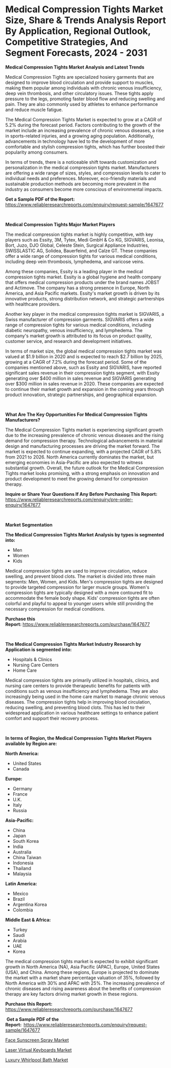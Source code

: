 <p><h1>Medical Compression Tights Market Size, Share & Trends Analysis Report By Application, Regional Outlook, Competitive Strategies, And Segment Forecasts, 2024 - 2031</h1></p><p><strong>Medical Compression Tights Market Analysis and Latest Trends</strong></p>
<p><p>Medical Compression Tights are specialized hosiery garments that are designed to improve blood circulation and provide support to muscles, making them popular among individuals with chronic venous insufficiency, deep vein thrombosis, and other circulatory issues. These tights apply pressure to the legs, promoting faster blood flow and reducing swelling and pain. They are also commonly used by athletes to enhance performance and reduce muscle fatigue.</p><p>The Medical Compression Tights Market is expected to grow at a CAGR of 5.2% during the forecast period. Factors contributing to the growth of the market include an increasing prevalence of chronic venous diseases, a rise in sports-related injuries, and a growing aging population. Additionally, advancements in technology have led to the development of more comfortable and stylish compression tights, which has further boosted their popularity among consumers.</p><p>In terms of trends, there is a noticeable shift towards customization and personalization in the medical compression tights market. Manufacturers are offering a wide range of sizes, styles, and compression levels to cater to individual needs and preferences. Moreover, eco-friendly materials and sustainable production methods are becoming more prevalent in the industry as consumers become more conscious of environmental impacts.</p></p>
<p><strong>Get a Sample PDF of the Report:&nbsp;</strong> <a href="https://www.reliableresearchreports.com/enquiry/request-sample/1647677">https://www.reliableresearchreports.com/enquiry/request-sample/1647677</a></p>
<p>&nbsp;</p>
<p><strong>Medical Compression Tights Major Market Players</strong></p>
<p><p>The medical compression tights market is highly competitive, with key players such as Essity, 3M, Tytex, Medi GmbH & Co KG, SIGVARIS, Leonisa, Bort, Juzo, DJO Global, Celeste Stein, Surgical Appliance Industries, SWISSLASTIC AG, Solidea, Bauerfeind, and Calze GT. These companies offer a wide range of compression tights for various medical conditions, including deep vein thrombosis, lymphedema, and varicose veins.</p><p>Among these companies, Essity is a leading player in the medical compression tights market. Essity is a global hygiene and health company that offers medical compression products under the brand names JOBST and Actimove. The company has a strong presence in Europe, North America, and Asia Pacific markets. Essity's market growth is driven by its innovative products, strong distribution network, and strategic partnerships with healthcare providers.</p><p>Another key player in the medical compression tights market is SIGVARIS, a Swiss manufacturer of compression garments. SIGVARIS offers a wide range of compression tights for various medical conditions, including diabetic neuropathy, venous insufficiency, and lymphedema. The company's market growth is attributed to its focus on product quality, customer service, and research and development initiatives.</p><p>In terms of market size, the global medical compression tights market was valued at $1.9 billion in 2020 and is expected to reach $2.7 billion by 2025, growing at a CAGR of 7.2% during the forecast period. Some of the companies mentioned above, such as Essity and SIGVARIS, have reported significant sales revenue in their compression tights segment, with Essity generating over $400 million in sales revenue and SIGVARIS generating over $300 million in sales revenue in 2020. These companies are expected to continue their market growth and expansion in the coming years through product innovation, strategic partnerships, and geographical expansion.</p></p>
<p>&nbsp;</p>
<p><strong>What Are The Key Opportunities For Medical Compression Tights Manufacturers?</strong></p>
<p><p>The Medical Compression Tights market is experiencing significant growth due to the increasing prevalence of chronic venous diseases and the rising demand for compression therapy. Technological advancements in material design and manufacturing processes are driving the market forward. The market is expected to continue expanding, with a projected CAGR of 5.8% from 2021 to 2026. North America currently dominates the market, but emerging economies in Asia-Pacific are also expected to witness substantial growth. Overall, the future outlook for the Medical Compression Tights market looks promising, with a strong emphasis on innovation and product development to meet the growing demand for compression therapy.</p></p>
<p><strong>Inquire or Share Your Questions If Any Before Purchasing This Report:</strong> <a href="https://www.reliableresearchreports.com/enquiry/pre-order-enquiry/1647677">https://www.reliableresearchreports.com/enquiry/pre-order-enquiry/1647677</a></p>
<p>&nbsp;</p>
<p><strong>Market Segmentation</strong></p>
<p><strong>The Medical Compression Tights Market Analysis by types is segmented into:</strong></p>
<p><ul><li>Men</li><li>Women</li><li>Kids</li></ul></p>
<p><p>Medical compression tights are used to improve circulation, reduce swelling, and prevent blood clots. The market is divided into three main segments: Men, Women, and Kids. Men's compression tights are designed to provide targeted compression for larger muscle groups. Women's compression tights are typically designed with a more contoured fit to accommodate the female body shape. Kids' compression tights are often colorful and playful to appeal to younger users while still providing the necessary compression for medical conditions.</p></p>
<p><strong>Purchase this Report:&nbsp;</strong><a href="https://www.reliableresearchreports.com/purchase/1647677">https://www.reliableresearchreports.com/purchase/1647677</a></p>
<p>&nbsp;</p>
<p><strong>The Medical Compression Tights Market Industry Research by Application is segmented into:</strong></p>
<p><ul><li>Hospitals & Clinics</li><li>Nursing Care Centers</li><li>Home Care</li></ul></p>
<p><p>Medical compression tights are primarily utilized in hospitals, clinics, and nursing care centers to provide therapeutic benefits for patients with conditions such as venous insufficiency and lymphedema. They are also increasingly being used in the home care market to manage chronic venous diseases. The compression tights help in improving blood circulation, reducing swelling, and preventing blood clots. This has led to their widespread application in various healthcare settings to enhance patient comfort and support their recovery process.</p></p>
<p>&nbsp;</p>
<p><strong>In terms of Region, the Medical Compression Tights Market Players available by Region are:</strong></p>
<p>
    <p> <strong> North America: </strong>
        <ul>
            <li>United States</li>
            <li>Canada</li>
        </ul>
        </p> 
    <p> <strong> Europe: </strong>
        <ul>
            <li>Germany</li>
            <li>France</li>
            <li>U.K.</li>
            <li>Italy</li>
            <li>Russia</li>
        </ul>
        </p> 
    <p> <strong> Asia-Pacific: </strong>
        <ul>
            <li>China</li>
            <li>Japan</li>
            <li>South Korea</li>
            <li>India</li>
            <li>Australia</li>
            <li>China Taiwan</li>
            <li>Indonesia</li>
            <li>Thailand</li>
            <li>Malaysia</li>
        </ul>
        </p> 
    <p> <strong> Latin America: </strong>
        <ul>
            <li>Mexico</li>
            <li>Brazil</li>
            <li>Argentina Korea</li>
            <li>Colombia</li>
        </ul>
        </p> 
    <p> <strong> Middle East & Africa: </strong>
        <ul>
            <li>Turkey</li>
            <li>Saudi</li>
            <li>Arabia</li>
            <li>UAE</li>
            <li>Korea</li>
        </ul>
    </p>
    </p>
<p><p>The medical compression tights market is expected to exhibit significant growth in North America (NA), Asia Pacific (APAC), Europe, United States (USA), and China. Among these regions, Europe is projected to dominate the market with a market share percentage valuation of 35%, followed by North America with 30% and APAC with 25%. The increasing prevalence of chronic diseases and rising awareness about the benefits of compression therapy are key factors driving market growth in these regions.</p></p>
<p><strong>Purchase this Report: </strong><a href="https://www.reliableresearchreports.com/purchase/1647677">https://www.reliableresearchreports.com/purchase/1647677</a></p>
<p>&nbsp;<strong>Get a Sample PDF of the Report:&nbsp;&nbsp;</strong><a href="https://www.reliableresearchreports.com/enquiry/request-sample/1647677">https://www.reliableresearchreports.com/enquiry/request-sample/1647677</a></p>
<p><strong></strong></p>
<p><p><a href="https://github.com/shotows/Market-Research-Report-List-1/blob/main/face-sunscreen-spray-market.md">Face Sunscreen Spray Market</a></p><p><a href="https://github.com/angelajermaine/Market-Research-Report-List-2/blob/main/laser-virtual-keyboards-market.md">Laser Virtual Keyboards Market</a></p><p><a href="https://github.com/beatblasta/Market-Research-Report-List-2/blob/main/luxury-whirlpool-bath-market.md">Luxury Whirlpool Bath Market</a></p></p>